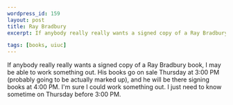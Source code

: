```yaml
--- 
wordpress_id: 159
layout: post
title: Ray Bradbury
excerpt: If anybody really really wants a signed copy of a Ray Bradbury book, I may be able to work something out.  His books go on sale Thursday at 3:00 PM (probably going to be actually marked up), and he will be there signing books at 4:00 PM.  I'm sure I could work something out.  I just need to know sometime on Thursday before 3:00 PM.

tags: [books, uiuc]
---
```


If anybody really really wants a signed copy of a Ray Bradbury book, I may be able to work something out.  His books go on sale Thursday at 3:00 PM (probably going to be actually marked up), and he will be there signing books at 4:00 PM.  I'm sure I could work something out.  I just need to know sometime on Thursday before 3:00 PM.
